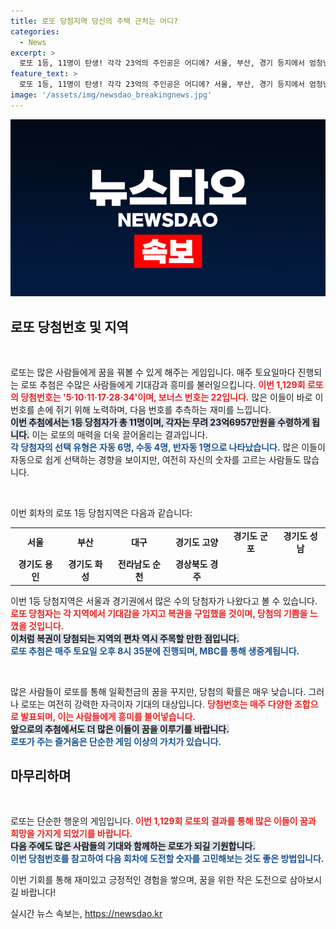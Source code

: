 ```yaml
---
title: 로또 당첨지역 당신의 주택 근처는 어디?
categories:
  - News
excerpt: >
  로또 1등, 11명이 탄생! 각각 23억의 주인공은 어디에? 서울, 부산, 경기 등지에서 엄청난 행운의 주인공들이 밝혀졌다. 로또의 세계에 당신도 도전해보세요!
feature_text: >
  로또 1등, 11명이 탄생! 각각 23억의 주인공은 어디에? 서울, 부산, 경기 등지에서 엄청난 행운의 주인공들이 밝혀졌다. 로또의 세계에 당신도 도전해보세요!
image: '/assets/img/newsdao_breakingnews.jpg'
---
```


<p><img src="/assets/img/newsdao_breakingnews.jpg" alt="koreaapp 속보" /></p>

<h2 data-ke-size="size26">로또 당첨번호 및 지역</h2>

<p data-ke-size="size16">&nbsp;</p>

<p>로또는 많은 사람들에게 꿈을 꿔볼 수 있게 해주는 게임입니다. 매주 토요일마다 진행되는 로또 추첨은 수많은 사람들에게 기대감과 흥미를 불러일으킵니다. <b><span style="color: #ee2323;">이번 1,129회 로또의 당첨번호는 '5·10·11·17·28·34'이며, 보너스 번호는 22입니다.</span></b> 많은 이들이 바로 이 번호를 손에 쥐기 위해 노력하며, 다음 번호를 추측하는 재미를 느낍니다. 
<br><b><span style="background-color: #21538527;">이번 추첨에서는 1등 당첨자가 총 11명이며, 각자는 무려 23억6957만원을 수령하게 됩니다.</span></b> 이는 로또의 매력을 더욱 끌어올리는 결과입니다. 
<br><b><span style="color: #1a5490;">각 당첨자의 선택 유형은 자동 6명, 수동 4명, 반자동 1명으로 나타났습니다.</span></b> 많은 이들이 자동으로 쉽게 선택하는 경향을 보이지만, 여전히 자신의 숫자를 고르는 사람들도 많습니다. </p>

<p data-ke-size="size16">&nbsp;</p>

<p>이번 회차의 로또 1등 당첨지역은 다음과 같습니다:</p>

<table>
    <tr>
        <td style="text-align: center; height: 17px;"><b>서울</b></td>
        <td style="text-align: center; height: 17px;"><b>부산</b></td>
        <td style="text-align: center; height: 17px;"><b>대구</b></td>
        <td style="text-align: center; height: 17px;"><b>경기도 고양</b></td>
        <td style="text-align: center; height: 17px;"><b>경기도 군포</b></td>
        <td style="text-align: center; height: 17px;"><b>경기도 성남</b></td>
    </tr>
    <tr>
        <td style="text-align: center; height: 17px;"><b>경기도 용인</b></td>
        <td style="text-align: center; height: 17px;"><b>경기도 화성</b></td>
        <td style="text-align: center; height: 17px;"><b>전라남도 순천</b></td>
        <td style="text-align: center; height: 17px;"><b>경상북도 경주</b></td>
    </tr>
</table>

<p>이번 1등 당첨지역은 서울과 경기권에서 많은 수의 당첨자가 나왔다고 볼 수 있습니다. <b><span style="color: #ee2323;">로또 당첨자는 각 지역에서 기대감을 가지고 복권을 구입했을 것이며, 당첨의 기쁨을 느꼈을 것입니다.</span></b> 
<br><b><span style="background-color: #21538527;">이처럼 복권이 당첨되는 지역의 편차 역시 주목할 만한 점입니다.</span></b> 
<br><b><span style="color: #1a5490;">로또 추첨은 매주 토요일 오후 8시 35분에 진행되며, MBC를 통해 생중계됩니다.</span></b> </p>

<p data-ke-size="size16">&nbsp;</p> 

<p>많은 사람들이 로또를 통해 일확천금의 꿈을 꾸지만, 당첨의 확률은 매우 낮습니다. 그러나 로또는 여전히 강력한 자극이자 기대의 대상입니다. <b><span style="color: #ee2323;">당첨번호는 매주 다양한 조합으로 발표되며, 이는 사람들에게 흥미를 불어넣습니다.</span></b> 
<br><b><span style="background-color: #21538527;">앞으로의 추첨에서도 더 많은 이들이 꿈을 이루기를 바랍니다.</span></b> 
<br><b><span style="color: #1a5490;">로또가 주는 즐거움은 단순한 게임 이상의 가치가 있습니다.</span></b> </p>

<h2 data-ke-size="size26">마무리하며</h2>

<p data-ke-size="size16">&nbsp;</p>

<p>로또는 단순한 행운의 게임입니다. <b><span style="color: #ee2323;">이번 1,129회 로또의 결과를 통해 많은 이들이 꿈과 희망을 가지게 되었기를 바랍니다.</span></b> 
<br><b><span style="background-color: #21538527;">다음 주에도 많은 사람들의 기대와 함께하는 로또가 되길 기원합니다.</span></b> 
<br><b><span style="color: #1a5490;">이번 당첨번호를 참고하여 다음 회차에 도전할 숫자를 고민해보는 것도 좋은 방법입니다.</span></b> </p>

<p>이번 기회를 통해 재미있고 긍정적인 경험을 쌓으며, 꿈을 위한 작은 도전으로 삼아보시길 바랍니다!</p>
실시간 뉴스 속보는, <a href="https://newsdao.kr" rel="dofollow">https://newsdao.kr</a>


